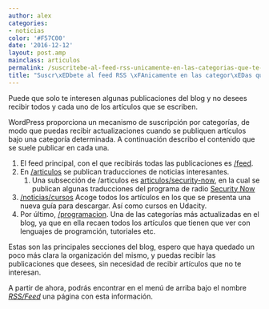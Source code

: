 ```yaml
---
author: alex
categories:
- noticias
color: '#F57C00'
date: '2016-12-12'
layout: post.amp
mainclass: articulos
permalink: /suscritebe-al-feed-rss-unicamente-en-las-categorias-que-te-interesen/
title: "Suscr\xEDbete al feed RSS \xFAnicamente en las categor\xEDas que te interesen"
---
```


Puede que solo te interesen algunas publicaciones del blog y no desees recibir todos y cada uno de los artículos que se escriben.

WordPress proporciona un mecanismo de suscripción por categorías, de modo que puedas recibir actualizaciones cuando se publiquen artículos bajo una categoría determinada. A continuación describo el contenido que se suele publicar en cada una.

  1. El feed principal, con el que recibirás todas las publicaciones es <a href="https://elbauldelprogramador.com/feed" target="_blank">/feed</a>.
  2. En <a href="/category/feed/" target="_blank">/articulos</a> se publican traducciones de noticias interesantes.
      1. Una subsección de /articulos es <a href="/category/security-now-articulos/feed" target="_blank">articulos/security-now</a>, en la cual se publican algunas traducciones del programa de radio <a href="http://twit.tv/sn" target="_blank">Security Now</a>
  3. <a href="/category/cursos/feed" target="_blank">/noticias/cursos</a> Acoge todos los artículos en los que se presenta una nueva guía para descargar. Así como cursos en Udacity.
  4. Por último, <a href="/category/feed" target="_blank">/programacion</a>. Una de las categorías más actualizadas en el blog, ya que en ella recaen todos los artículos que tienen que ver con lenguajes de programción, tutoriales etc.

Estas son las principales secciones del blog, espero que haya quedado un poco más clara la organización del mismo, y puedas recibir las publicaciones que desees, sin necesidad de recibir artículos que no te interesan.

A partir de ahora, podrás encontrar en el menú de arriba bajo el nombre *[RSS/Feed][1]* una página con esta información.



 [1]: https://elbauldelprogramador.com/rssfeed/
